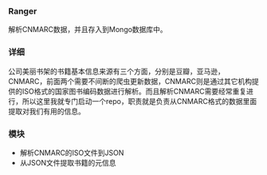 ### Ranger
解析CNMARC数据，并且存入到Mongo数据库中。

### 详细
公司美丽书架的书籍基本信息来源有三个方面，分别是豆瓣，亚马逊，CNMARC，前面两个需要不间断的爬虫更新数据，CNMARC则是通过其它机构提供的ISO格式的国家图书编码数据进行解析。而且解析CNMARC需要经常重复进行，所以这里我就专门启动一个repo，职责就是负责从CNMARC格式的数据里面提取对我们有用的信息。

### 模块
* 解析CNMARC的ISO文件到JSON
* 从JSON文件提取书籍的元信息
